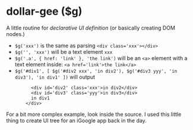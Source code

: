 dollar-gee ($g)
===============

A little routine for *declarative UI definition* (or basically creating DOM nodes.)

- `$g('xxx')` is the same as parsing `<div class='xxx'></div>`
- `$g('', 'xxx')` will be a text element `xxx`
- `$g('.a', { href: 'link' }, 'the link')` will be an `<a>` element with a text element inside: `<a href='link'>the link</a>`
- `$g('#div1', [ $g('#div2 xxx', 'in div2'), $g('#div3 yyy', 'in div3'), 'in div1' ])` will output  
  ```<div id='div1'>
        <div id='div2' class='xxx'>in div2</div>
        <div id='div3' class='yyy'>in div3</div>
        in div1
      </div>
  ```

For a bit more complex example, look inside the source. I used this little thing to create UI tree for an iGoogle app back in the day.